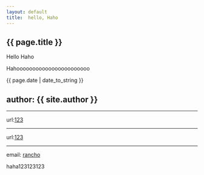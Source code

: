 ```yaml
---
layout:	default
title:	hello, Haho
---
```

<h2>{{ page.title }}</h2>
<p>Hello Haho</p>
<p>Hahooooooooooooooooooooooo</p>
<p> {{ page.date | date_to_string }} </p>
<h2>author: {{ site.author }}</h2>
<hr>
url:<a href="{{ site.url }}{{ post.url }}">123</a>
<hr>
url:<a href="{{ site.url }}{{ post }}">123</a>
<hr>
email: <a href="mailto:{{ site.email }}">rancho</a>
<br>
<p>haha123123123</p>
